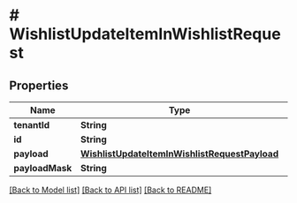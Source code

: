 # # WishlistUpdateItemInWishlistRequest


## Properties 


Name | Type | Description | Notes
------------ | ------------- | ------------- | -------------
**tenantId**| **String** |   |
**id**| **String** |   |
**payload**| [**WishlistUpdateItemInWishlistRequestPayload**](WishlistUpdateItemInWishlistRequestPayload.md) |   |
**payloadMask**| **String** |   |


[[Back to Model list]](../../README.md#models) [[Back to API list]](../../README.md#endpoints) [[Back to README]](../../README.md)

